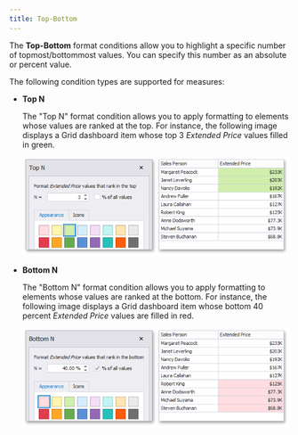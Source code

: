 ```yaml
---
title: Top-Bottom
---
```

The **Top-Bottom** format conditions allow you to highlight a specific number of topmost/bottommost values. You can specify this number as an absolute or percent value.

The following condition types are supported for measures:
* <a name="top-n"/>**Top N**
	
	The "Top N" format condition allows you to apply formatting to elements whose values are ranked at the top. For instance, the following image displays a Grid dashboard item whose top 3 _Extended Price_ values filled in green.
	
	![TopNFormatCondition](../../../../images/Img118645.png)
* <a name="bottom-n"/>**Bottom N**
	
	The "Bottom N" format condition allows you to apply formatting to elements whose values are ranked at the bottom. For instance, the following image displays a Grid dashboard item whose bottom 40 percent _Extended Price_ values are filled in red.
	
	![BottomNFormatCondition](../../../../images/Img118646.png)
